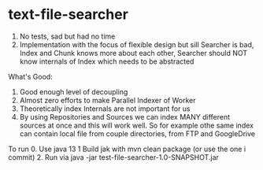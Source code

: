 # text-file-searcher

1. No tests, sad but had no time
2. Implementation with the focus of flexible design but sill Searcher is bad, 
Index and Chunk knows more about each other, Searcher should NOT know internals of 
Index which needs to be abstracted

What's Good:
1. Good enough level of decoupling
2. Almost zero efforts to make Parallel Indexer of Worker
3. Theoretically index Internals are not important for us
4. By using Repositories and Sources we can index MANY different sources at once 
and this will work well. So for example othe same index can contain local file from couple directories, 
from FTP and GoogleDrive 

To run
0. Use java 13
1 Build jak with mvn clean package (or use the one i commit)
2. Run via java -jar test-file-searcher-1.0-SNAPSHOT.jar
